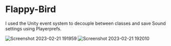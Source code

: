# Flappy-Bird

I used the Unity event system to decouple between classes and save Sound settings using Playerprefs. 

![Screenshot 2023-02-21 191959](https://user-images.githubusercontent.com/63372032/220415548-cd302bdf-bb2b-463a-b623-ceb5cdccdf23.png)
![Screenshot 2023-02-21 192010](https://user-images.githubusercontent.com/63372032/220415558-97ad6aaf-4a7c-402c-b36e-c1e695fcdde5.png)
